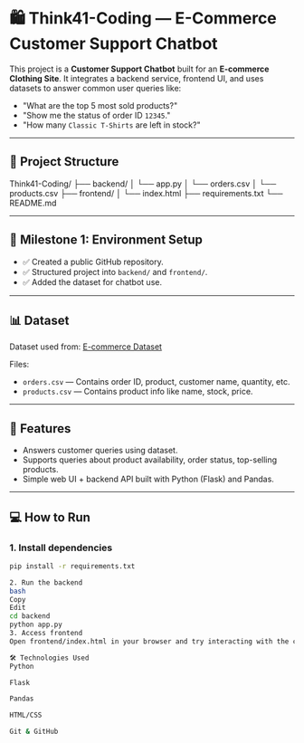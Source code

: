 # 🛍️ Think41-Coding — E-Commerce Customer Support Chatbot

This project is a **Customer Support Chatbot** built for an **E-commerce Clothing Site**. It integrates a backend service, frontend UI, and uses datasets to answer common user queries like:

- "What are the top 5 most sold products?"
- "Show me the status of order ID `12345`."
- "How many `Classic T-Shirts` are left in stock?"

---

## 📁 Project Structure

Think41-Coding/
├── backend/
│ └── app.py
│ └── orders.csv
│ └── products.csv
├── frontend/
│ └── index.html
├── requirements.txt
└── README.md


---

## 🚀 Milestone 1: Environment Setup

- ✅ Created a public GitHub repository.
- ✅ Structured project into `backend/` and `frontend/`.
- ✅ Added the dataset for chatbot use.

---

## 📊 Dataset

Dataset used from: [E-commerce Dataset](https://github.com/recruit41/ecommerce-dataset)

Files:
- `orders.csv` — Contains order ID, product, customer name, quantity, etc.
- `products.csv` — Contains product info like name, stock, price.

---

## 🧠 Features

- Answers customer queries using dataset.
- Supports queries about product availability, order status, top-selling products.
- Simple web UI + backend API built with Python (Flask) and Pandas.

---

## 💻 How to Run

### 1. Install dependencies

```bash
pip install -r requirements.txt

2. Run the backend
bash
Copy
Edit
cd backend
python app.py
3. Access frontend
Open frontend/index.html in your browser and try interacting with the chatbot.

🛠️ Technologies Used
Python

Flask

Pandas

HTML/CSS

Git & GitHub



